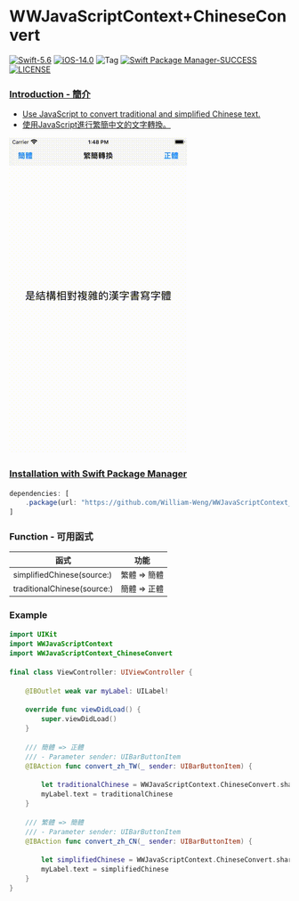 # WWJavaScriptContext+ChineseConvert
[![Swift-5.6](https://img.shields.io/badge/Swift-5.6-orange.svg?style=flat)](https://developer.apple.com/swift/) [![iOS-14.0](https://img.shields.io/badge/iOS-14.0-pink.svg?style=flat)](https://developer.apple.com/swift/) ![Tag](https://img.shields.io/github/v/tag/William-Weng/WWJavaScriptContext_ChineseConvert) [![Swift Package Manager-SUCCESS](https://img.shields.io/badge/Swift_Package_Manager-SUCCESS-blue.svg?style=flat)](https://developer.apple.com/swift/) [![LICENSE](https://img.shields.io/badge/LICENSE-MIT-yellow.svg?style=flat)](https://developer.apple.com/swift/)

### [Introduction - 簡介](https://swiftpackageindex.com/William-Weng)
- [Use JavaScript to convert traditional and simplified Chinese text.](https://github.com/nk2028/opencc-js)
- [使用JavaScript進行繁簡中文的文字轉換。](https://cdn.jsdelivr.net/npm/opencc-js@1.0.5/dist/umd/full.js)

![](./Example.gif)

### [Installation with Swift Package Manager](https://medium.com/彼得潘的-swift-ios-app-開發問題解答集/使用-spm-安裝第三方套件-xcode-11-新功能-2c4ffcf85b4b)
```js
dependencies: [
    .package(url: "https://github.com/William-Weng/WWJavaScriptContext_ChineseConvert.git", .upToNextMajor(from: "1.0.0"))
]
```

### Function - 可用函式
|函式|功能|
|-|-|
|simplifiedChinese(source:)|繁體 => 簡體|
|traditionalChinese(source:)|簡體 => 正體|

### Example
```swift
import UIKit
import WWJavaScriptContext
import WWJavaScriptContext_ChineseConvert

final class ViewController: UIViewController {

    @IBOutlet weak var myLabel: UILabel!
    
    override func viewDidLoad() {
        super.viewDidLoad()
    }
    
    /// 簡體 => 正體
    /// - Parameter sender: UIBarButtonItem
    @IBAction func convert_zh_TW(_ sender: UIBarButtonItem) {
                
        let traditionalChinese = WWJavaScriptContext.ChineseConvert.shared.traditionalChinese(source: myLabel.text)
        myLabel.text = traditionalChinese
    }
    
    /// 繁體 => 簡體
    /// - Parameter sender: UIBarButtonItem
    @IBAction func convert_zh_CN(_ sender: UIBarButtonItem) {
        
        let simplifiedChinese = WWJavaScriptContext.ChineseConvert.shared.simplifiedChinese(source: myLabel.text)
        myLabel.text = simplifiedChinese
    }
}
```
